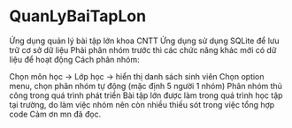 # QuanLyBaiTapLon
Ứng dụng quản lý bài tập lớn khoa CNTT Ứng dụng sử dụng SQLite để lưu trữ cơ sở dữ liệu Phải phân nhóm trước thì các chức năng khác mới có dữ liệu để hoạt động Cách phân nhóm:

Chọn môn học -> Lớp học -> hiển thị danh sách sinh viên
Chọn option menu, chọn phân nhóm tự động (mặc định 5 người 1 nhóm)
Phân nhóm thủ công trong quá trình phát triển Bài tập lớn được làm trong quá trình học tập tại trường, do làm việc nhóm nên còn nhiều thiếu sót trong việc tổng hợp code Cảm ơn mn đã đọc.
